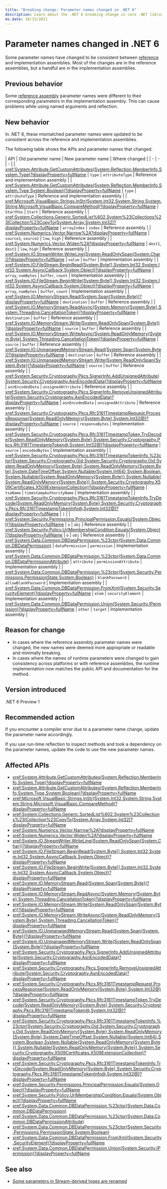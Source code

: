 ```yaml
---
title: "Breaking change: Parameter names changed in .NET 6"
description: Learn about the .NET 6 breaking change in core .NET libraries where some parameter names have changed to be consistent between reference and implementation assemblies.
ms.date: 10/15/2021
---
```

# Parameter names changed in .NET 6

Some parameter names have changed to be consistent between [reference](../../../../standard/assembly/reference-assemblies.md) and implementation assemblies. Most of the changes are in the reference assemblies, but a handful are in the implementation assemblies.

## Previous behavior

Some [reference assembly](../../../../standard/assembly/reference-assemblies.md) parameter names were different to their corresponding parameters in the implementation assembly. This can cause problems while using named arguments and reflection.

## New behavior

In .NET 6, these mismatched parameter names were updated to be consistent across the reference and implementation assemblies.

The following table shows the APIs and parameter names that changed.

| API | Old parameter name | New parameter name | Where changed |
| - | - | - |
| <xref:System.Attribute.GetCustomAttributes(System.Reflection.MemberInfo,System.Type)?displayProperty=fullName> | `type` | `attributeType` | Reference and implementation assembly |
| <xref:System.Attribute.GetCustomAttributes(System.Reflection.MemberInfo,System.Type,System.Boolean)?displayProperty=fullName> | `type` | `attributeType` | Reference and implementation assembly |
| <xref:Microsoft.VisualBasic.Strings.InStr(System.Int32,System.String,System.String,Microsoft.VisualBasic.CompareMethod)?displayProperty=fullName> | `StartPos` | `Start` | Reference assembly |
| <xref:System.Collections.Generic.SortedList%602.System%23Collections%23ICollection%23CopyTo(System.Array,System.Int32)?displayProperty=fullName> | `arrayIndex` | `index` | Reference assembly |
| <xref:System.Numerics.Vector.Narrow%2A?displayProperty=fullName> | `source1`, `source2` | `low`, `high` | Reference assembly |
| <xref:System.Numerics.Vector.Widen%2A?displayProperty=fullName> | `dest1`, `dest2` | `low`, `high` | Reference assembly |
| <xref:System.IO.StreamWriter.WriteLine(System.ReadOnlySpan{System.Char})?displayProperty=fullName> | `value` | `buffer` | Implementation assembly |
| <xref:System.IO.FileStream.BeginRead(System.Byte[],System.Int32,System.Int32,System.AsyncCallback,System.Object)?displayProperty=fullName> | `array`, `numBytes` | `buffer`, `count` | Implementation assembly |
| <xref:System.IO.FileStream.BeginWrite(System.Byte[],System.Int32,System.Int32,System.AsyncCallback,System.Object)?displayProperty=fullName> | `array`, `numBytes` | `buffer`, `count` | Implementation assembly |
| <xref:System.IO.MemoryStream.Read(System.Span{System.Byte})?displayProperty=fullName> | `destination` | `buffer` | Reference assembly |
| <xref:System.IO.MemoryStream.ReadAsync(System.Memory{System.Byte},System.Threading.CancellationToken)?displayProperty=fullName> | `destination` | `buffer` | Reference assembly |
| <xref:System.IO.MemoryStream.Write(System.ReadOnlySpan{System.Byte})?displayProperty=fullName> | `source` | `buffer` | Reference assembly |
| <xref:System.IO.MemoryStream.WriteAsync(System.ReadOnlyMemory{System.Byte},System.Threading.CancellationToken)?displayProperty=fullName> | `source` | `buffer` | Reference assembly |
| <xref:System.IO.UnmanagedMemoryStream.Read(System.Span{System.Byte})?displayProperty=fullName> | `destination` | `buffer` | Reference assembly |
| <xref:System.IO.UnmanagedMemoryStream.Write(System.ReadOnlySpan{System.Byte})?displayProperty=fullName> | `source` | `buffer` | Reference assembly |
| <xref:System.Security.Cryptography.Pkcs.SignerInfo.AddUnsignedAttribute(System.Security.Cryptography.AsnEncodedData)?displayProperty=fullName> | `asnEncodedData` | `unsignedAttribute` | Reference assembly |
| <xref:System.Security.Cryptography.Pkcs.SignerInfo.RemoveUnsignedAttribute(System.Security.Cryptography.AsnEncodedData)?displayProperty=fullName> | `asnEncodedData` | `unsignedAttribute` | Reference assembly |
| <xref:System.Security.Cryptography.Pkcs.Rfc3161TimestampRequest.ProcessResponse(System.ReadOnlyMemory{System.Byte},System.Int32@)?displayProperty=fullName> | `source` | `responseBytes` | Implementation assembly |
| <xref:System.Security.Cryptography.Pkcs.Rfc3161TimestampToken.TryDecode(System.ReadOnlyMemory{System.Byte},System.Security.Cryptography.Pkcs.Rfc3161TimestampToken@,System.Int32@)?displayProperty=fullName> | `source` | `encodedBytes` | Implementation assembly |
| <xref:System.Security.Cryptography.Pkcs.Rfc3161TimestampTokenInfo.%23ctor(System.Security.Cryptography.Oid,System.Security.Cryptography.Oid,System.ReadOnlyMemory{System.Byte},System.ReadOnlyMemory{System.Byte},System.DateTimeOffset,System.Nullable{System.Int64},System.Boolean,System.Nullable{System.ReadOnlyMemory{System.Byte}},System.Nullable{System.ReadOnlyMemory{System.Byte}},System.Security.Cryptography.X509Certificates.X509ExtensionCollection)?displayProperty=fullName> | `tsaName` | `timestampAuthorityName` | Implementation assembly |
| <xref:System.Security.Cryptography.Pkcs.Rfc3161TimestampTokenInfo.TryDecode(System.ReadOnlyMemory{System.Byte},System.Security.Cryptography.Pkcs.Rfc3161TimestampTokenInfo@,System.Int32@)?displayProperty=fullName> | `` | `` |
| <xref:System.Security.Permissions.PrincipalPermission.Equals(System.Object)?displayProperty=fullName> | `o` | `obj` | Reference assembly |
| <xref:System.Security.Policy.UrlMembershipCondition.Equals(System.Object)?displayProperty=fullName> | `o` | `obj` | Reference assembly |
| <xref:System.Data.Common.DBDataPermission.%23ctor(System.Data.Common.DBDataPermission)> | `dataPermission` | `permission` | Implementation assembly |
| <xref:System.Data.Common.DBDataPermission.%23ctor(System.Data.Common.DBDataPermissionAttribute)> | `attribute` | `permissionAttribute` | Implementation assembly |
| <xref:System.Data.Common.DBDataPermission.%23ctor(System.Security.Permissions.PermissionState,System.Boolean)> | `blankPassword` | `allowBlankPassword` | Implementation assembly |
| <xref:System.Data.Common.DBDataPermission.FromXml(System.Security.SecurityElement)?displayProperty=fullName> | `elem` | `securityElement` | Implementation assembly |
| <xref:System.Data.Common.DBDataPermission.Union(System.Security.IPermission)?displayProperty=fullName> | `other` | `target` | Implementation assembly |

## Reason for change

- In cases where the reference assembly parameter names were changed, the new names were deemed more appropriate or readable and minimally breaking.
- In cases where the names of runtime parameters were changed to gain consistency across platforms or with reference assemblies, the runtime implementation now matches the public API and documentation for the method.

## Version introduced

.NET 6 Preview 1

## Recommended action

If you encounter a compiler error due to a parameter name change, update the parameter name accordingly.

If you use run-time reflection to inspect methods and took a dependency on the parameter names, update the code to use the new parameter names.

## Affected APIs

- <xref:System.Attribute.GetCustomAttributes(System.Reflection.MemberInfo,System.Type)?displayProperty=fullName>
- <xref:System.Attribute.GetCustomAttributes(System.Reflection.MemberInfo,System.Type,System.Boolean)?displayProperty=fullName>
- <xref:Microsoft.VisualBasic.Strings.InStr(System.Int32,System.String,System.String,Microsoft.VisualBasic.CompareMethod)?displayProperty=fullName>
- <xref:System.Collections.Generic.SortedList%602.System%23Collections%23ICollection%23CopyTo(System.Array,System.Int32)?displayProperty=fullName>
- <xref:System.Numerics.Vector.Narrow%2A?displayProperty=fullName>
- <xref:System.Numerics.Vector.Widen%2A?displayProperty=fullName>
- <xref:System.IO.StreamWriter.WriteLine(System.ReadOnlySpan{System.Char})?displayProperty=fullName>
- <xref:System.IO.FileStream.BeginRead(System.Byte[],System.Int32,System.Int32,System.AsyncCallback,System.Object)?displayProperty=fullName>
- <xref:System.IO.FileStream.BeginWrite(System.Byte[],System.Int32,System.Int32,System.AsyncCallback,System.Object)?displayProperty=fullName>
- <xref:System.IO.MemoryStream.Read(System.Span{System.Byte})?displayProperty=fullName>
- <xref:System.IO.MemoryStream.ReadAsync(System.Memory{System.Byte},System.Threading.CancellationToken)?displayProperty=fullName>
- <xref:System.IO.MemoryStream.Write(System.ReadOnlySpan{System.Byte})?displayProperty=fullName>
- <xref:System.IO.MemoryStream.WriteAsync(System.ReadOnlyMemory{System.Byte},System.Threading.CancellationToken)?displayProperty=fullName>
- <xref:System.IO.UnmanagedMemoryStream.Read(System.Span{System.Byte})?displayProperty=fullName>
- <xref:System.IO.UnmanagedMemoryStream.Write(System.ReadOnlySpan{System.Byte})?displayProperty=fullName>
- <xref:System.Security.Cryptography.Pkcs.SignerInfo.AddUnsignedAttribute(System.Security.Cryptography.AsnEncodedData)?displayProperty=fullName>
- <xref:System.Security.Cryptography.Pkcs.SignerInfo.RemoveUnsignedAttribute(System.Security.Cryptography.AsnEncodedData)?displayProperty=fullName>
- <xref:System.Security.Cryptography.Pkcs.Rfc3161TimestampRequest.ProcessResponse(System.ReadOnlyMemory{System.Byte},System.Int32@)?displayProperty=fullName>
- <xref:System.Security.Cryptography.Pkcs.Rfc3161TimestampToken.TryDecode(System.ReadOnlyMemory{System.Byte},System.Security.Cryptography.Pkcs.Rfc3161TimestampToken@,System.Int32@)?displayProperty=fullName>
- <xref:System.Security.Cryptography.Pkcs.Rfc3161TimestampTokenInfo.%23ctor(System.Security.Cryptography.Oid,System.Security.Cryptography.Oid,System.ReadOnlyMemory{System.Byte},System.ReadOnlyMemory{System.Byte},System.DateTimeOffset,System.Nullable{System.Int64},System.Boolean,System.Nullable{System.ReadOnlyMemory{System.Byte}},System.Nullable{System.ReadOnlyMemory{System.Byte}},System.Security.Cryptography.X509Certificates.X509ExtensionCollection)?displayProperty=fullName>
- <xref:System.Security.Cryptography.Pkcs.Rfc3161TimestampTokenInfo.TryDecode(System.ReadOnlyMemory{System.Byte},System.Security.Cryptography.Pkcs.Rfc3161TimestampTokenInfo@,System.Int32@)?displayProperty=fullName>
- <xref:System.Security.Permissions.PrincipalPermission.Equals(System.Object)?displayProperty=fullName>
- <xref:System.Security.Policy.UrlMembershipCondition.Equals(System.Object)?displayProperty=fullName>
- <xref:System.Data.Common.DBDataPermission.%23ctor(System.Data.Common.DBDataPermission)>
- <xref:System.Data.Common.DBDataPermission.%23ctor(System.Data.Common.DBDataPermissionAttribute)>
- <xref:System.Data.Common.DBDataPermission.%23ctor(System.Security.Permissions.PermissionState,System.Boolean)>
- <xref:System.Data.Common.DBDataPermission.FromXml(System.Security.SecurityElement)?displayProperty=fullName>
- <xref:System.Data.Common.DBDataPermission.Union(System.Security.IPermission)?displayProperty=fullName>

## See also

- [Some parameters in Stream-derived types are renamed](parameters-renamed-on-stream-derived-types.md)
